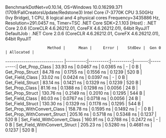 
BenchmarkDotNet=v0.10.14, OS=Windows 10.0.16299.371 (1709/FallCreatorsUpdate/Redstone3)
Intel Core i7-3770K CPU 3.50GHz (Ivy Bridge), 1 CPU, 8 logical and 4 physical cores
Frequency=3435886 Hz, Resolution=291.0457 ns, Timer=TSC
.NET Core SDK=2.1.103
  [Host]     : .NET Core 2.0.6 (CoreCLR 4.6.26212.01, CoreFX 4.6.26212.01), 64bit RyuJIT
  DefaultJob : .NET Core 2.0.6 (CoreCLR 4.6.26212.01, CoreFX 4.6.26212.01), 64bit RyuJIT


                       Method |      Mean |     Error |    StdDev |  Gen 0 | Allocated |
----------------------------- |----------:|----------:|----------:|-------:|----------:|
               Get_Prop_Class |  33.93 ns | 0.0467 ns | 0.0365 ns |      - |       0 B |
              Get_Prop_Struct |  84.78 ns | 0.1755 ns | 0.1556 ns | 0.1239 |     520 B |
              Get_Field_Class |  33.02 ns | 0.0424 ns | 0.0397 ns |      - |       0 B |
             Get_Field_Struct |  83.14 ns | 0.1421 ns | 0.1329 ns | 0.1239 |     520 B |
               Set_Prop_Class |  81.16 ns | 0.1388 ns | 0.1298 ns | 0.0056 |      24 B |
              Set_Prop_Struct | 130.76 ns | 0.2149 ns | 0.2010 ns | 0.1295 |     544 B |
              Set_Field_Class |  80.03 ns | 0.0767 ns | 0.0718 ns | 0.0056 |      24 B |
             Set_Field_Struct | 130.30 ns | 0.1329 ns | 0.1178 ns | 0.1295 |     544 B |
   Set_Prop_WithConvert_Class | 158.78 ns | 0.1595 ns | 0.1492 ns |      - |       0 B |
  Set_Prop_WithConvert_Struct | 205.16 ns | 0.5718 ns | 0.5348 ns | 0.1237 |     520 B |
  Set_Field_WithConvert_Class | 160.91 ns | 0.2788 ns | 0.2472 ns |      - |       0 B |
 Set_Field_WithConvert_Struct | 205.23 ns | 0.5280 ns | 0.4681 ns | 0.1237 |     520 B |

